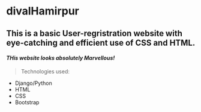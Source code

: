 # divalHamirpur
## This is a basic User-regristration website with eye-catching and efficient use of CSS and HTML.
#### *THis website looks absolutely Marvellous!*
>Technologies used:
* Django/Python
* HTML
* CSS
* Bootstrap
